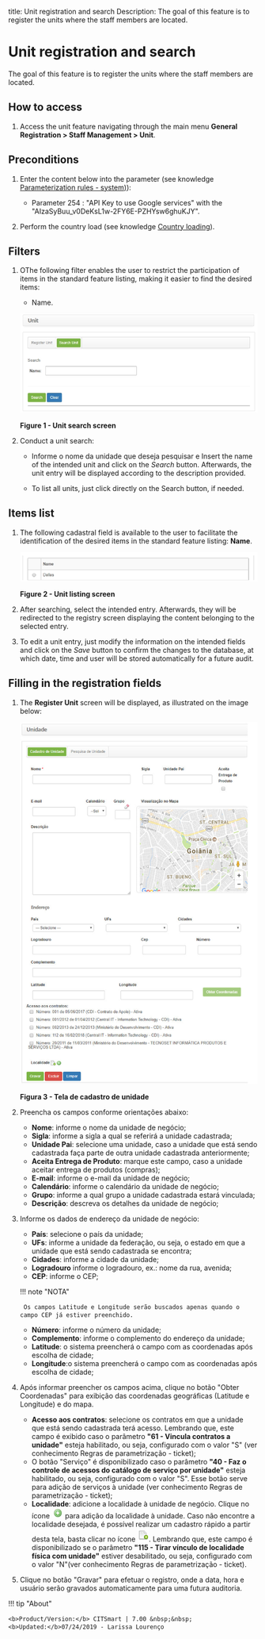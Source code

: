 title: Unit registration and search
Description: The goal of this feature is to register the units where the staff members are located.
# Unit registration and search

The goal of this feature is to register the units where the staff members are located.

How to access
-------------------

1. Access the unit feature navigating through the main menu 
**General Registration > Staff Management > Unit**.

Preconditions
----------------

1. Enter the content below into the parameter (see knowledge [Parameterization rules - system)](/en-us/citsmart-platform-7/plataform-administration/parameters-list/parametrization-system.html)):

    - Parameter 254 : "API Key to use Google services" with the "AIzaSyBuu_v0DeKsL1w-2FY6E-PZHYsw6ghuKJY".
    
2. Perform the country load (see knowledge [Country loading](/en-us/citsmart-platform-7/plataform-administration/region-and-language/load-countries.html)).

Filters
----------

1. OThe following filter enables the user to restrict the participation of items in 
the standard feature listing, making it easier to find the desired items:

    - Name.
    
    ![Search](images/unit.img1.jpg)
    
    **Figure 1 - Unit search screen**
    
2. Conduct a unit search:

    - Informe o nome da unidade que deseja pesquisar e Insert the name of the intended 
    unit and click on the *Search* button. Afterwards, the unit entry will be 
    displayed according to the description provided.
  
    - To list all units, just click directly on the Search button, if needed.
    
Items list
-------------------

1. The following cadastral field is available to the user to facilitate the identification of the desired items in the standard feature listing: **Name**.

    ![Listing](images/unit.img2.jpg)
    
    **Figure 2 - Unit listing screen**
    
2. After searching, select the intended entry. Afterwards, they will be redirected to 
the registry screen displaying the content belonging to the selected entry.

3. To edit a unit entry, just modify the information on the intended fields and click 
on the *Save* button to confirm the changes to the database, at which date, time and 
user will be stored automatically for a future audit.

Filling in the registration fields
------------------------------------

1. The **Register Unit** screen will be displayed, as illustrated on the image below:

    ![Cadastro](images/uni-img3.jpg)
    
    **Figura 3 - Tela de cadastro de unidade**
    
2. Preencha os campos conforme orientações abaixo:

    - **Nome**: informe o nome da unidade de negócio;
    - **Sigla**: informe a sigla a qual se referirá a unidade cadastrada;
    - **Unidade Pai**: selecione uma unidade, caso a unidade que está sendo cadastrada faça parte de outra unidade cadastrada 
    anteriormente;
    - **Aceita Entrega de Produto**: marque este campo, caso a unidade aceitar entrega de produtos (compras);
    - **E-mail**: informe o e-mail da unidade de negócio;
    - **Calendário**: informe o calendário da unidade de negócio;
    - **Grupo**: informe a qual grupo a unidade cadastrada estará vinculada;
    - **Descrição**: descreva os detalhes da unidade de negócio;
    
3. Informe os dados de endereço da unidade de negócio:

    - **País**: selecione o país da unidade;
    - **UFs**: informe a unidade da federação, ou seja, o estado em que a unidade que está sendo cadastrada se encontra;
    - **Cidades**: informe a cidade da unidade;
    - **Logradouro** informe o logradouro, ex.: nome da rua, avenida;
    - **CEP**: informe o CEP;
    
    !!! note "NOTA"
    
        Os campos Latitude e Longitude serão buscados apenas quando o campo CEP já estiver preenchido.
        
    - **Número**: informe o número da unidade;
    - **Complemento**: informe o complemento do endereço da unidade;
    - **Latitude**: o sistema preencherá o campo com as coordenadas após escolha de cidade;
    - **Longitude**:o sistema preencherá o campo com as coordenadas após escolha de cidade;
    
4. Após informar preencher os campos acima, clique no botão "Obter Coordenadas" para exibição das coordenadas geográficas
(Latitude e Longitude) e do mapa.

    - **Acesso aos contratos**: selecione os contratos em que a unidade que está sendo cadastrada terá acesso. Lembrando que, 
    este campo é exibido caso o parâmetro **"61 - Vincula contratos a unidade"** esteja habilitado, ou seja, configurado com o
    valor "S" (ver conhecimento Regras de parametrização - ticket);
    - O botão "Serviço" é disponibilizado caso o parâmetro **"40 - Faz o controle de acessos do catálogo de serviço por unidade"**
    esteja habilitado, ou seja, configurado com o valor "S". Esse botão serve para adição de serviços à unidade (ver
    conhecimento Regras de parametrização - ticket);
    - **Localidade**: adicione a localidade à unidade de negócio. Clique no ícone ![simbolo](images/simb-mais.green.jpg) para 
    adição da localidade à unidade. Caso não encontre a localidade desejada, é possível realizar um cadastro rápido a partir 
    desta tela, basta clicar no ícone ![simbolo](images/simb-paper.jpg). Lembrando que, este campo é disponibilizado se o 
    parâmetro **"115 - Tirar vínculo de localidade física com unidade"** estiver desabilitado, ou seja, configurado com o valor
    "N"(ver conhecimento Regras de parametrização - ticket).
    
5. Clique no botão "Gravar" para efetuar o registro, onde a data, hora e usuário serão gravados automaticamente para uma futura 
auditoria.

!!! tip "About"

    <b>Product/Version:</b> CITSmart | 7.00 &nbsp;&nbsp;
    <b>Updated:</b>07/24/2019 - Larissa Lourenço
